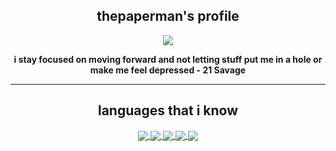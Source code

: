 <h2 align="center">thepaperman's profile</h2>

<p align="center">
  <img src="https://discord.c99.nl/widget/theme-4/629047171844407296.png">
</p>

<p align="center">
  <strong>i stay focused on moving forward and not letting stuff put me in a hole or make me feel depressed - 21 Savage</strong>
</p>

---

<h2 align="center">languages that i know</h2>

<p align="center">
  <a href="https://github.com/thepaperman">
    <img align="center" src="https://img.shields.io/badge/python-000000?style=for-the-badge&logo=python&logoColor=white"/>
  </a>
  <a href="https://github.com/thepaperman">
    <img align="center" src="https://img.shields.io/badge/php-000000?style=for-the-badge&logo=php&logoColor=white"/>
  </a>
  <a href="https://github.com/thepaperman">
    <img align="center" src="https://img.shields.io/badge/html-000000?style=for-the-badge&logo=html5&logoColor=white"/>
  </a>
  <a href="https://github.com/thepaperman">
    <img align="center" src="https://img.shields.io/badge/css-000000?style=for-the-badge&logo=css3&logoColor=white"/>
  </a>
  <a href="https://github.com/thepaperman">
    <img align="center" src="https://img.shields.io/badge/c-000000?style=for-the-badge&logo=c&logoColor=white"/>
  </a>
</p>
